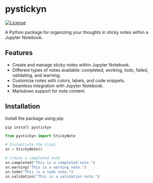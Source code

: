 # pystickyn

[![License](https://img.shields.io/badge/license-MIT-blue.svg)](https://github.com/your_username/your_repository/blob/main/LICENSE)

A Python package for organizing your thoughts in sticky notes within a Jupyter Notebook.

## Features

- Create and manage sticky notes within Jupyter Notebook.
- Different types of notes available: completed, working, todo, failed, validating, and warning.
- Customize notes with colors, labels, and code snippets.
- Seamless integration with Jupyter Notebook.
- Markdown support for note content.

## Installation

Install the package using pip:

```shell
pip install pystickyn
```

```python
from pystickyn import StickyNote

# Instantiate the class
sn = StickyNote()

# Create a completed note
sn.completed("This is a completed note.")
sn.warning("This is a warning note.")
sn.todo("This is a todo note.")
sn.validation("This is a validation note.")
```



